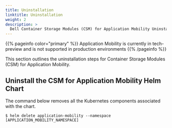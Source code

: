 ```yaml
---
title: Uninstallation
linktitle: Uninstallation
weight: 2
description: >
  Dell Container Storage Modules (CSM) for Application Mobility Uninstallation
---
```


{{% pageinfo color="primary" %}}
Application Mobility is currently in tech-preview and is not supported in production environments
{{% /pageinfo %}}

This section outlines the uninstallation steps for Container Storage Modules (CSM) for Application Mobility.

## Uninstall the CSM for Application Mobility Helm Chart

The command below removes all the Kubernetes components associated with the chart.

```console
$ helm delete application-mobility --namespace [APPLICATION_MOBILITY_NAMESPACE]
```
